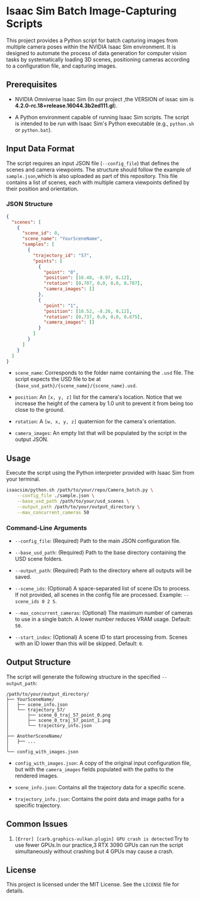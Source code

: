 # Isaac Sim Batch Image-Capturing Scripts

This project provides a Python script for batch capturing images from multiple camera poses within the NVIDIA Isaac Sim environment. It is designed to automate the process of data generation for computer vision tasks by systematically loading 3D scenes, positioning cameras according to a configuration file, and capturing images.


## Prerequisites

*   NVIDIA Omniverse Isaac Sim (In our project ,the VERSION of issac sim is **4.2.0-rc.18+release.16044.3b2ed111.gl**).

*   A Python environment capable of running Isaac Sim scripts. The script is intended to be run with Isaac Sim's Python executable (e.g., `python.sh` or `python.bat`).

## Input Data Format

The script requires an input JSON file (`--config_file`) that defines the scenes and camera viewpoints. The structure should follow the example of `sample.json`,which is also uploaded as part of this repository. This file contains a list of scenes, each with multiple camera viewpoints defined by their position and orientation.

### JSON Structure

```json
{
  "scenes": [
    {
      "scene_id": 0,
      "scene_name": "YourSceneName",
      "samples": [
        {
          "trajectory_id": "57",
          "points": [
            {
              "point": "0",
              "position": [16.48, -8.97, 0.12],
              "rotation": [0.707, 0.0, 0.0, 0.707],
              "camera_images": []
            },
            {
              "point": "1",
              "position": [16.52, -8.26, 0.12],
              "rotation": [0.737, 0.0, 0.0, 0.675],
              "camera_images": []
            }
          ]
        }
      ]
    }
  ]
}
```

*   `scene_name`: Corresponds to the folder name containing the `.usd` file. The script expects the USD file to be at `{base_usd_path}/{scene_name}/{scene_name}.usd`.

*   `position`: An `[x, y, z]` list for the camera's location. Notice that we increase the height of the camera by 1.0 unit to prevent it from being too close to the ground.

*   `rotation`: A `[w, x, y, z]` quaternion for the camera's orientation.

*   `camera_images`: An empty list that will be populated by the script in the output JSON.

## Usage

Execute the script using the Python interpreter provided with Isaac Sim from your terminal.

```bash
isaacsim/python.sh /path/to/your/repo/Camera_batch.py \
    --config_file ./sample.json \
    --base_usd_path /path/to/your/usd_scenes \
    --output_path /path/to/your/output_directory \
    --max_concurrent_cameras 50
```

### Command-Line Arguments

*   `--config_file`: (Required) Path to the main JSON configuration file.

*   `--base_usd_path`: (Required) Path to the base directory containing the USD scene folders.

*   `--output_path`: (Required) Path to the directory where all outputs will be saved.

*   `--scene_ids`: (Optional) A space-separated list of scene IDs to process. If not provided, all scenes in the config file are processed. Example: `--scene_ids 0 2 5`.

*   `--max_concurrent_cameras`: (Optional) The maximum number of cameras to use in a single batch. A lower number reduces VRAM usage. Default: `50`.

*   `--start_index`: (Optional) A scene ID to start processing from. Scenes with an ID lower than this will be skipped. Default: `0`.

## Output Structure

The script will generate the following structure in the specified `--output_path`:

```
/path/to/your/output_directory/
├── YourSceneName/
│   ├── scene_info.json
│   └── trajectory_57/
│       ├── scene_0_traj_57_point_0.png
│       ├── scene_0_traj_57_point_1.png
│       └── trajectory_info.json
│
├── AnotherSceneName/
│   ├── ...
│
└── config_with_images.json
```

*   `config_with_images.json`: A copy of the original input configuration file, but with the `camera_images` fields populated with the paths to the rendered images.

*   `scene_info.json`: Contains all the trajectory data for a specific scene.

*   `trajectory_info.json`: Contains the point data and image paths for a specific trajectory.


## Common Issues

1. `[Error] [carb.graphics-vulkan.plugin] GPU crash is detected`:Try to use fewer GPUs.In our practice,3 RTX 3090 GPUs can run the script simultaneously without crashing but 4 GPUs may cause a crash.


## License

This project is licensed under the MIT License. See the `LICENSE` file for details.